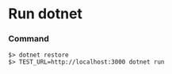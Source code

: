 Run dotnet
==========

### Command
```
$> dotnet restore
$> TEST_URL=http://localhost:3000 dotnet run
```